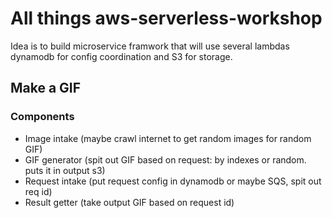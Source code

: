 # All things aws-serverless-workshop

Idea is to build microservice framwork that will use several lambdas dynamodb for config coordination and S3 for storage.

## Make a GIF

### Components
- Image intake (maybe crawl internet to get random images for random GIF)
- GIF generator (spit out GIF based on request: by indexes or random. puts it in output s3)
- Request intake (put request config in dynamodb or maybe SQS, spit out req id)
- Result getter (take output GIF based on request id)
